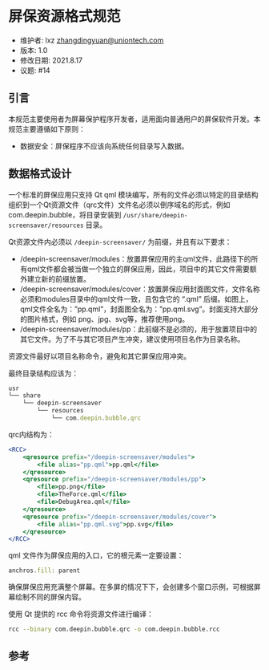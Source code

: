 # 屏保资源格式规范

- 维护者: lxz zhangdingyuan@uniontech.com
- 版本: 1.0
- 修改日期: 2021.8.17
- 议题: #14

## 引言

本规范主要使用者为屏幕保护程序开发者，适用面向普通用户的屏保软件开发。本规范主要遵循如下原则：

- 数据安全：屏保程序不应该向系统任何目录写入数据。

## 数据格式设计

一个标准的屏保应用只支持 Qt qml 模块编写，所有的文件必须以特定的目录结构组织到一个Qt资源文件（qrc文件）文件名必须以倒序域名的形式，例如 com.deepin.bubble，将目录安装到 `/usr/share/deepin-screensaver/resources` 目录。

Qt资源文件内必须以 `/deepin-screensaver/` 为前缀，并且有以下要求：

- /deepin-screensaver/modules：放置屏保应用的主qml文件，此路径下的所有qml文件都会被当做一个独立的屏保应用，因此，项目中的其它文件需要额外建立新的前缀放置。
- /deepin-screensaver/modules/cover：放置屏保应用封面图文件，文件名称必须和modules目录中的qml文件一致，且包含它的 “.qml” 后缀。如图上，qml文件全名为：”pp.qml”，封面图全名为：”pp.qml.svg”。封面支持大部分的图片格式，例如 png、jpg、svg等，推荐使用png。
- /deepin-screensaver/modules/pp：此前缀不是必须的，用于放置项目中的其它文件。为了不与其它项目产生冲突，建议使用项目名作为目录名称。

资源文件最好以项目名称命令，避免和其它屏保应用冲突。

最终目录结构应该为：

```jsx
usr
└── share
    └── deepin-screensaver
        └── resources
            └── com.deepin.bubble.qrc
```

qrc内结构为：

```jsx
<RCC>
    <qresource prefix="/deepin-screensaver/modules">
        <file alias="pp.qml">pp.qml</file>
    </qresource>
    <qresource prefix="/deepin-screensaver/modules/pp">
        <file>pp.png</file>
        <file>TheForce.qml</file>
        <file>DebugArea.qml</file>
    </qresource>
    <qresource prefix="/deepin-screensaver/modules/cover">
        <file alias="pp.qml.svg">pp.svg</file>
    </qresource>
</RCC>
```

qml 文件作为屏保应用的入口，它的根元素一定要设置：

```jsx
anchros.fill: parent
```

确保屏保应用充满整个屏幕。在多屏的情况下下，会创建多个窗口示例，可根据屏幕绘制不同的屏保内容。

使用 Qt 提供的 rcc 命令将资源文件进行编译：

```bash
rcc --binary com.deepin.bubble.qrc -o com.deepin.bubble.rcc
```

## 参考
